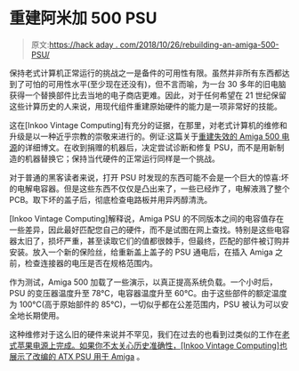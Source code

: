 # 重建阿米加 500 PSU

> 原文:[https://hack aday . com/2018/10/26/rebuilding-an-amiga-500-PSU/](https://hackaday.com/2018/10/26/rebuilding-an-amiga-500-psu/)

保持老式计算机正常运行的挑战之一是备件的可用性有限。虽然并非所有东西都达到了可怕的可用性水平(至少现在还没有)，但不言而喻，为一台 30 多年的旧电脑获得一个替换部件比去当地的电子商店更难。因此，对于任何希望在 21 世纪保留这些计算历史的人来说，用现代组件重建原始硬件的能力是一项非常好的技能。

这在[Inkoo Vintage Computing]有充分的证据，在那里，对老式计算机的维修和升级是以一种近乎宗教的崇敬来进行的。例证:这篇关于[重建失效的 Amiga 500 电源](https://inkoovintagecomputing.wordpress.com/2018/10/20/amiga-500-power-supply-repair/)的详细博文。在收到捐赠的机器后，决定尝试诊断和修复 PSU，而不是用新制造的机器替换它；保持当代硬件的正常运行同样是一个挑战。

对于普通的黑客读者来说，打开 PSU 时发现的东西可能不会是一个巨大的惊喜:坏的电解电容器。但是这些东西不仅仅是凸出来了，一些已经炸了，电解液溅了整个 PCB。取下坏的盖子后，彻底检查电路板并用异丙醇清洗。

[Inkoo Vintage Computing]解释说，Amiga PSU 的不同版本之间的电容值存在一些差异，因此最好匹配您自己的硬件，而不是试图在网上查找。特别是这些电容器太旧了，损坏严重，甚至读取它们的值都很棘手，但最终，匹配的部件被订购并安装。放入一个新的保险丝，给重新盖上盖子的 PSU 通电后，在插入 Amiga 之前，检查连接器的电压是否在规格范围内。

作为测试，Amiga 500 加载了一些演示，以真正提高系统负载。一个小时后，PSU 的变压器温度升至 78°C，电容器温度升至 60°C。由于这些部件的额定温度为 100°C(高于原始部件的 85°C)，一切似乎都在公差范围内，PSU 被认为可以安全地长期使用。

这种维修对于这么旧的硬件来说并不罕见，我们在过去的也看到过类似的工作在[老式苹果电源上完成。如果你不太关心历史准确性，[Inkoo Vintage Computing]也展示了](https://hackaday.com/2016/04/30/re-capping-an-ancient-apple-psu/)[改编的 ATX PSU 用于 Amiga](https://hackaday.com/2018/03/22/converting-power-supplies-for-antique-computers/) 。